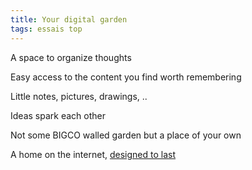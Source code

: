 ```yaml
---
title: Your digital garden
tags: essais top
---
```


A space to organize thoughts 

Easy access to the content you find worth remembering 

Little notes, pictures, drawings, ..

Ideas spark each other 

Not some BIGCO walled garden but a place of your own

A home on the internet, [designed to last](https://jeffhuang.com/designed_to_last/)


